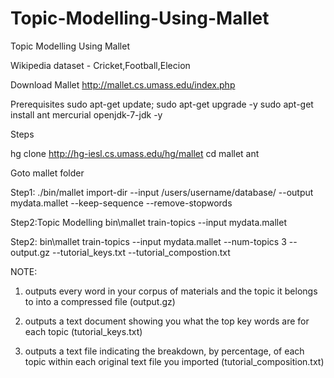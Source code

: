 # Topic-Modelling-Using-Mallet
Topic Modelling Using Mallet 


Wikipedia dataset - Cricket,Football,Elecion




Download Mallet 
http://mallet.cs.umass.edu/index.php


Prerequisites
sudo apt-get update; sudo apt-get upgrade -y
sudo apt-get install ant mercurial openjdk-7-jdk -y


Steps 

hg clone http://hg-iesl.cs.umass.edu/hg/mallet
cd mallet
ant

Goto mallet folder


Step1:
./bin/mallet import-dir --input /users/username/database/ --output mydata.mallet --keep-sequence --remove-stopwords


Step2:Topic Modelling
bin\mallet train-topics  --input mydata.mallet


Step2:
bin\mallet train-topics  --input mydata.mallet --num-topics 3 --output.gz --tutorial_keys.txt --tutorial_compostion.txt 

NOTE:
1) outputs every word in your corpus of materials and the topic it belongs to into a compressed file (output.gz)


2) outputs a text document showing you what the top key words are for each topic (tutorial_keys.txt)


3) outputs a text file indicating the breakdown, by percentage, of each topic within each original text file you imported     (tutorial_composition.txt)
